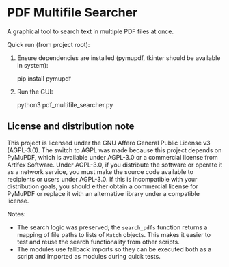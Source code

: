 # PDF Multifile Searcher 

A graphical tool to search text in multiple PDF files at once.

Quick run (from project root):

1. Ensure dependencies are installed (pymupdf, tkinter should be available in system):

   pip install pymupdf

2. Run the GUI:

   python3 pdf_multifile_searcher.py

License and distribution note
----------------------------
This project is licensed under the GNU Affero General Public License v3
(AGPL-3.0). The switch to AGPL was made because this project depends on
PyMuPDF, which is available under AGPL-3.0 or a commercial license from
Artifex Software. Under AGPL-3.0, if you distribute the software or operate
it as a network service, you must make the source code available to recipients
or users under AGPL-3.0. If this is incompatible with your distribution goals,
you should either obtain a commercial license for PyMuPDF or replace it with
an alternative library under a compatible license.

Notes:
- The search logic was preserved; the `search_pdfs` function returns a mapping
  of file paths to lists of `Match` objects. This makes it easier to test and
  reuse the search functionality from other scripts.
- The modules use fallback imports so they can be executed both as a script and
  imported as modules during quick tests.
